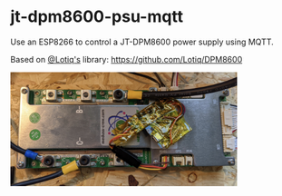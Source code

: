 # jt-dpm8600-psu-mqtt
Use an ESP8266 to control a JT-DPM8600 power supply using MQTT.

Based on [@Lotiq's](https://github.com/Lotiq) library: https://github.com/Lotiq/DPM8600


<img src="https://raw.githubusercontent.com/d4rken/jbd-bms-mqtt/main/.assets/pic1.jpg" width="400">